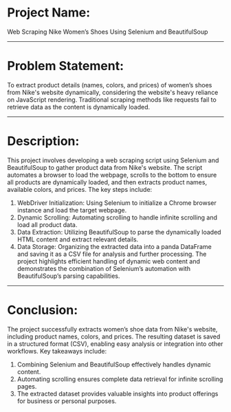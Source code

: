  # Project Name:
Web Scraping Nike Women’s Shoes Using Selenium and BeautifulSoup
________________________________________
# Problem Statement:
To extract product details (names, colors, and prices) of women’s shoes from Nike's website dynamically, considering the website's heavy reliance on JavaScript rendering. Traditional scraping methods like requests fail to retrieve data as the content is dynamically loaded.
________________________________________
# Description:
This project involves developing a web scraping script using Selenium and BeautifulSoup to gather product data from Nike's website. The script automates a browser to load the webpage, scrolls to the bottom to ensure all products are dynamically loaded, and then extracts product names, available colors, and prices.
The key steps include:
1.	WebDriver Initialization: Using Selenium to initialize a Chrome browser instance and load the target webpage.
2.	Dynamic Scrolling: Automating scrolling to handle infinite scrolling and load all product data.
3.	Data Extraction: Utilizing BeautifulSoup to parse the dynamically loaded HTML content and extract relevant details.
4.	Data Storage: Organizing the extracted data into a panda DataFrame and saving it as a CSV file for analysis and further processing.
The project highlights efficient handling of dynamic web content and demonstrates the combination of Selenium’s automation with BeautifulSoup’s parsing capabilities.
________________________________________
# Conclusion:
The project successfully extracts women’s shoe data from Nike's website, including product names, colors, and prices. The resulting dataset is saved in a structured format (CSV), enabling easy analysis or integration into other workflows.
Key takeaways include:
1.	Combining Selenium and BeautifulSoup effectively handles dynamic content.
2.	Automating scrolling ensures complete data retrieval for infinite scrolling pages.
3.	The extracted dataset provides valuable insights into product offerings for business or personal purposes.



